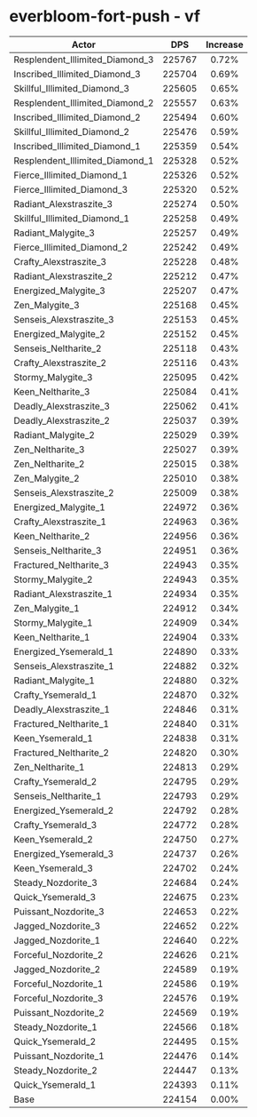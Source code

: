 # everbloom-fort-push - vf
| Actor | DPS | Increase |
|---|:---:|:---:|
|Resplendent_Illimited_Diamond_3|225767|0.72%|
|Inscribed_Illimited_Diamond_3|225704|0.69%|
|Skillful_Illimited_Diamond_3|225605|0.65%|
|Resplendent_Illimited_Diamond_2|225557|0.63%|
|Inscribed_Illimited_Diamond_2|225494|0.60%|
|Skillful_Illimited_Diamond_2|225476|0.59%|
|Inscribed_Illimited_Diamond_1|225359|0.54%|
|Resplendent_Illimited_Diamond_1|225328|0.52%|
|Fierce_Illimited_Diamond_1|225326|0.52%|
|Fierce_Illimited_Diamond_3|225320|0.52%|
|Radiant_Alexstraszite_3|225274|0.50%|
|Skillful_Illimited_Diamond_1|225258|0.49%|
|Radiant_Malygite_3|225257|0.49%|
|Fierce_Illimited_Diamond_2|225242|0.49%|
|Crafty_Alexstraszite_3|225228|0.48%|
|Radiant_Alexstraszite_2|225212|0.47%|
|Energized_Malygite_3|225207|0.47%|
|Zen_Malygite_3|225168|0.45%|
|Senseis_Alexstraszite_3|225153|0.45%|
|Energized_Malygite_2|225152|0.45%|
|Senseis_Neltharite_2|225118|0.43%|
|Crafty_Alexstraszite_2|225116|0.43%|
|Stormy_Malygite_3|225095|0.42%|
|Keen_Neltharite_3|225084|0.41%|
|Deadly_Alexstraszite_3|225062|0.41%|
|Deadly_Alexstraszite_2|225037|0.39%|
|Radiant_Malygite_2|225029|0.39%|
|Zen_Neltharite_3|225027|0.39%|
|Zen_Neltharite_2|225015|0.38%|
|Zen_Malygite_2|225010|0.38%|
|Senseis_Alexstraszite_2|225009|0.38%|
|Energized_Malygite_1|224972|0.36%|
|Crafty_Alexstraszite_1|224963|0.36%|
|Keen_Neltharite_2|224956|0.36%|
|Senseis_Neltharite_3|224951|0.36%|
|Fractured_Neltharite_3|224943|0.35%|
|Stormy_Malygite_2|224943|0.35%|
|Radiant_Alexstraszite_1|224934|0.35%|
|Zen_Malygite_1|224912|0.34%|
|Stormy_Malygite_1|224909|0.34%|
|Keen_Neltharite_1|224904|0.33%|
|Energized_Ysemerald_1|224890|0.33%|
|Senseis_Alexstraszite_1|224882|0.32%|
|Radiant_Malygite_1|224880|0.32%|
|Crafty_Ysemerald_1|224870|0.32%|
|Deadly_Alexstraszite_1|224846|0.31%|
|Fractured_Neltharite_1|224840|0.31%|
|Keen_Ysemerald_1|224838|0.31%|
|Fractured_Neltharite_2|224820|0.30%|
|Zen_Neltharite_1|224813|0.29%|
|Crafty_Ysemerald_2|224795|0.29%|
|Senseis_Neltharite_1|224793|0.29%|
|Energized_Ysemerald_2|224792|0.28%|
|Crafty_Ysemerald_3|224772|0.28%|
|Keen_Ysemerald_2|224750|0.27%|
|Energized_Ysemerald_3|224737|0.26%|
|Keen_Ysemerald_3|224702|0.24%|
|Steady_Nozdorite_3|224684|0.24%|
|Quick_Ysemerald_3|224675|0.23%|
|Puissant_Nozdorite_3|224653|0.22%|
|Jagged_Nozdorite_3|224652|0.22%|
|Jagged_Nozdorite_1|224640|0.22%|
|Forceful_Nozdorite_2|224626|0.21%|
|Jagged_Nozdorite_2|224589|0.19%|
|Forceful_Nozdorite_1|224586|0.19%|
|Forceful_Nozdorite_3|224576|0.19%|
|Puissant_Nozdorite_2|224569|0.19%|
|Steady_Nozdorite_1|224566|0.18%|
|Quick_Ysemerald_2|224495|0.15%|
|Puissant_Nozdorite_1|224476|0.14%|
|Steady_Nozdorite_2|224447|0.13%|
|Quick_Ysemerald_1|224393|0.11%|
|Base|224154|0.00%|

